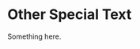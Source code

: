 [title]: # (Other Special Text)
[tags]: # (XXX)
[priority]: # (7337)
# Other Special Text
Something here.
